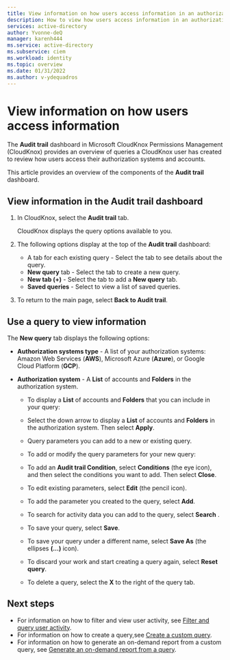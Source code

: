 ```yaml
---
title: View information on how users access information in an authorization system in Microsoft CloudKnox Permissions Management
description: How to view how users access information in an authorization system in Microsoft CloudKnox Permissions Management.
services: active-directory
author: Yvonne-deQ
manager: karenh444
ms.service: active-directory
ms.subservice: ciem
ms.workload: identity
ms.topic: overview
ms.date: 01/31/2022
ms.author: v-ydequadros
---
```


# View information on how users access information

The **Audit trail** dashboard in Microsoft CloudKnox Permissions Management (CloudKnox) provides an overview of queries a CloudKnox user has created to review how users access their authorization systems and accounts. 

This article provides an overview of the components of the **Audit trail** dashboard.

## View information in the Audit trail dashboard


1. In CloudKnox, select the **Audit trail** tab.

    CloudKnox displays the query options available to you.

1. The following options display at the top of the **Audit trail** dashboard: 

    - A tab for each existing query - Select the tab to see details about the query.
    - **New query** tab - Select the tab to create a new query.
    - **New tab (+)** - Select the tab to add a **New query** tab.
    - **Saved queries** - Select to view a list of saved queries.

1. To return to the main page, select **Back to Audit trail**.


## Use a query to view information  

The **New query** tab displays the following options:

- **Authorization systems type** - A list of your authorization systems: Amazon Web Services (**AWS**), Microsoft Azure (**Azure**), or Google Cloud Platform (**GCP**).

- **Authorization system** - A **List** of accounts and **Folders** in the authorization system.
 
    - To display a **List** of accounts and **Folders** that you can include in your query:

    - Select the down arrow to display a **List** of accounts and **Folders** in the authorization system. Then select **Apply**.

    - Query parameters you can add to a new or existing query.

    - To add or modify the query parameters for your new query:

    - To add an **Audit trail Condition**, select **Conditions** (the eye icon), and then select the conditions you want to add. Then select **Close**.
    
    - To edit existing parameters, select **Edit** (the pencil icon).

    - To add the parameter you created to the query, select **Add**.

    - To search for activity data you can add to the query, select **Search** .

    - To save your query, select **Save**.

    - To save your query under a different name, select **Save As** (the ellipses **(...)** icon).

    - To discard your work and start creating a query again, select **Reset query**.

    - To delete a query, select the **X** to the right of the query tab.



## Next steps

- For information on how to filter and view user activity, see [Filter and query user activity](cloudknox-product-audit-trail.md).
- For information on how to create a query,see [Create a custom query](cloudknox-howto-create-custom-queries.md).
- For information on how to generate an on-demand report from a custom query, see [Generate an on-demand report from a query](cloudknox-howto-audit-trail-results.md).
